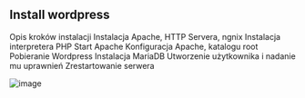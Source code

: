 ## Install wordpress

Opis kroków instalacji
Instalacja Apache, HTTP Servera, ngnix
Instalacja interpretera PHP
Start Apache
Konfiguracja Apache, katalogu root
Pobieranie Wordpress
Instalacja MariaDB
Utworzenie użytkownika i nadanie mu uprawnień
Zrestartowanie serwera

![image](https://user-images.githubusercontent.com/56258622/149013385-ae080bf7-f6dc-4eb1-a3cd-f4684029cda7.png)
